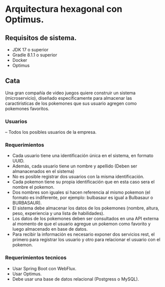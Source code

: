 # Arquitectura hexagonal con Optimus.

## Requisitos de sistema.

* JDK 17 o superior​
* Gradle 8.1.1 o superior
* Docker 
* Optimus

## Cata

Una gran compañía de video juegos quiere construir un sistema (microservicio), diseñado específicamente para almacenar las caractiristicas de los pokemones que sus usuario agregen como pokemones favoritos.

### Usuarios
– Todos los posibles usuarios de la empresa.

### Requerimientos
* Cada usuario tiene una identificación única en el sistema, en formato UUID.
* Además, cada usuario tiene un nombre y apellido (Deben ser almanacenados en el sistema)
* No es posible registrar dos usuarios con la misma identificación.
* Cada pokemon tiene su propia identificación que en esta caso sera el nombre el pokemon.
* Dos nombres son iguales si hacen referencia al mismo pokemon (el formato es indiferente, por ejemplo: bulbasaur es igual a Bulbasaur o BURBASAUR).
* El sistema debe almacenar los datos de los pokemones (nombre, altura, peso, experiencia y una lista de habilidades).
* Los datos de los pokemones deben ser consultados en una API externa al momento de que el usuario agregue un pokemon como favorito y luego almacenado en base de datos.
* Para recibir la información es necesario exponer dos servicios rest, el primero para registrar los usuario y otro para relacionar el usuario con el pokemon.

### Requerimientos tecnicos
* Usar Spring Boot con WebFlux.
* Usar Optimus.
* Debe usar una base de datos relacional (Postgress o MySQL).